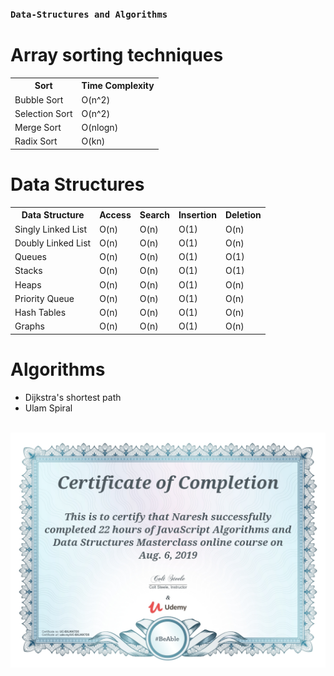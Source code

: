 ### `Data-Structures and Algorithms`

# Array sorting techniques

<table style="width:100%">
  <tr>
    <th>Sort</th>
    <th>Time Complexity</th>
  </tr>
  <tr>
    <td>Bubble Sort</td>
    <td>O(n^2)</td> 
  </tr>
  <tr>
    <td>Selection Sort</td>
    <td>O(n^2)</td> 
  </tr>
  <tr>
    <td>Merge Sort</td>
    <td>O(nlogn)</td> 
  </tr>
  <tr>
    <td>Radix Sort</td>
    <td>O(kn)</td> 
  </tr>
</table>

# Data Structures

<table style="width:100%">
  <tr>
    <th>Data Structure</th>
    <th>Access</th>
     <th>Search</th>
    <th>Insertion</th>
    <th>Deletion</th>
  </tr>
  <tr>
    <td>Singly Linked List</td>
    <td>O(n)</td>
    <td>O(n)</td> 
    <td>O(1)</td> 
    <td>O(n)</td>
  </tr>
   <tr>
    <td>Doubly Linked List</td>
    <td>O(n)</td>
    <td>O(n)</td> 
    <td>O(1)</td> 
    <td>O(n)</td>
  </tr>
   <tr>
    <td>Queues</td>
    <td>O(n)</td>
    <td>O(n)</td> 
    <td>O(1)</td> 
    <td>O(1)</td>
  </tr>
   <tr>
    <td>Stacks</td>
    <td>O(n)</td>
    <td>O(n)</td> 
    <td>O(1)</td> 
    <td>O(1)</td>
  </tr>
   <tr>
    <td>Heaps</td>
    <td>O(n)</td>
    <td>O(n)</td> 
    <td>O(1)</td> 
    <td>O(n)</td>
  </tr>
  <tr>
    <td>Priority Queue</td>
    <td>O(n)</td>
    <td>O(n)</td> 
    <td>O(1)</td> 
    <td>O(n)</td>
  </tr>
  <tr>
    <td>Hash Tables</td>
    <td>O(n)</td>
    <td>O(n)</td> 
    <td>O(1)</td> 
    <td>O(n)</td>
  </tr>
  <tr>
    <td>Graphs</td>
    <td>O(n)</td>
    <td>O(n)</td> 
    <td>O(1)</td> 
    <td>O(n)</td>
  </tr>
</table>

# Algorithms

<ul>
<li>
Dijkstra's shortest path
</li>
<li>
Ulam Spiral
</li>
</ul>
<br/>
<img src="certificate.jpg" alt="certificate in Data structures and Algorithms" >
